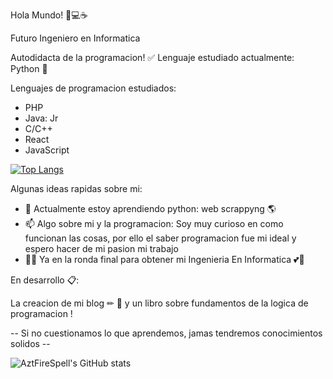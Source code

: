 Hola Mundo! 🍕💻☕

Futuro Ingeniero en Informatica

Autodidacta de la programacion! ✅ Lenguaje estudiado actualmente: Python 🐍

Lenguajes de programacion estudiados:
* PHP 
* Java: Jr
* C/C++
* React
* JavaScript

[![Top Langs](https://github-readme-stats.vercel.app/api/top-langs/?username=aztfirespell&langs_count=5)](https://github.com/aztfirespell/github-readme-stats)

Algunas ideas rapidas sobre mi:

- 🌱 Actualmente estoy aprendiendo python: web scrappyng 🌎
- 📫 Algo sobre mi y la programacion: Soy muy curioso en como funcionan las cosas, 
  por ello el saber programacion fue mi ideal y espero hacer de mi pasion mi trabajo
- 👨‍🎓 Ya en la ronda final para obtener mi Ingenieria En Informatica 💕💖

En desarrollo 📋:

La creacion de mi blog ✏ 📖 y un libro sobre fundamentos de la logica de programacion !

   -- Si no cuestionamos lo que aprendemos, jamas tendremos conocimientos solidos --

![AztFireSpell's GitHub stats](https://github-readme-stats.vercel.app/api?username=aztfirespell&theme=vue&show_icons=true)
